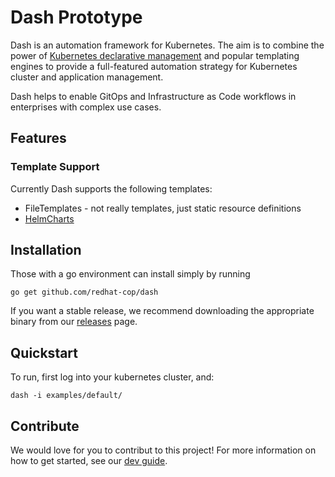 # Dash Prototype

Dash is an automation framework for Kubernetes. The aim is to combine the power of [Kubernetes declarative management](https://kubernetes.io/docs/tasks/manage-kubernetes-objects/declarative-config/) and popular templating engines to provide a full-featured automation strategy for Kubernetes cluster and application management.

Dash helps to enable GitOps and Infrastructure as Code workflows in enterprises with complex use cases.

## Features

### Template Support

Currently Dash supports the following templates:

* FileTemplates - not really templates, just static resource definitions
* [HelmCharts](./docs/helm.md)

## Installation

Those with a go environment can install simply by running

```
go get github.com/redhat-cop/dash
```

If you want a stable release, we recommend downloading the appropriate binary from our [releases](https://github.com/redhat-cop/dash/releases) page.

## Quickstart

To run, first log into your kubernetes cluster, and:

```
dash -i examples/default/
```

## Contribute

We would love for you to contribut to this project! For more information on how to get started, see our [dev guide](./docs/dev_guide.md).
